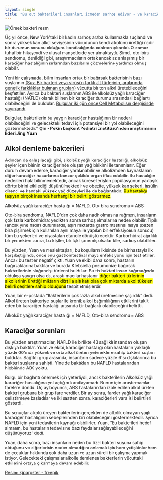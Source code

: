 ```yaml
---
layout: single
title: "Bu gut bakterileri insanları içmeden sarhoş ediyor - ve karaciğer hastalığına neden oluyor"
---
```

![Örnek bakteri resmi](https://image.freepik.com/free-photo/3d-medical-background-with-virus-cells-dna-strand_1048-8470.jpg)


Üç yıl önce, New York'taki bir kadın sarhoş araba kullanmakla suçlandı ve sonra yüksek kan alkol seviyesinin vücudunun kendi alkolünü ürettiği nadir bir durumun sonucu olduğunu kanıtladığında odaktan çıkarıldı. O zaman tuhaf bir hikayeydi ve ulusal manşetlerde yer almaktaydı. Şimdi, oto-bira sendromu, denildiği gibi, araştırmacıların ortak ancak az anlaşılmış bir karaciğer hastalığının sırlarından bazılarını çözmelerine yardımcı olmuş olabilir.

Yeni bir çalışmada, bilim insanları ortak bir bağırsak bakterisinin bazı suşlarının [(Suş: Bir bakteri veya virüsün farklı alt türlerinin, aralarında genetik farklılıklar bulunan grupları)](https://tr.wiktionary.org/wiki/su%C5%9F) vücutta bir ton alkol üretebileceğini keşfettiler. Ayrıca bu bakteri suşlarının ABS ile alkolsüz yağlı karaciğer hastalığı (NAFLD) olarak bilinen bir karaciğer durumu arasındaki bağlantı olabileceğini de buldular. [Bulgular iki gün önce Cell Metabolism dergisinde yayınlandı](https://www.cell.com/cell-metabolism/fulltext/S1550-4131(19)30447-4).

<p class="notice">Bulgular, bakterilerin bu yaygın karaciğer hastalığının bir nedeni olabileceğini ve gelecekteki tedavi için potansiyel bir yol olabileceğini göstermektedir." <strong>Çin - Pekin Başkent Pediatri Enstitüsü'nden araştırmanın lideri Jing Yuan</strong></p>

Alkol demleme bakterileri
-
Adından da anlaşılacağı gibi, alkolsüz yağlı karaciğer hastalığı, alkolsüz şeyler içen birinin karaciğerinde oluşan yağ birikimi ile tanımlanır. Eğer durum devam ederse, karaciğer yaralanabilir ve alkolizmden kaynaklanan diğer karaciğer hasarlarına benzer şekilde organ iflas edebilir. Bu hastalığın nedenleri hala bilinmemektedir, ancak küresel erişkin popülasyonun yaklaşık dörtte birini etkilediği düşünülmektedir ve obezite, yüksek kan şekeri, insülin direnci ve kandaki yüksek yağ düzeyleri ile de bağlantılıdır. <mark>Bu hastalığı taşıyan birçok insanda herhangi bir belirti göstermez</mark>.

<script async src="//pagead2.googlesyndication.com/pagead/js/adsbygoogle.js"></script>
<ins class="adsbygoogle"
     style="display:block; text-align:center;"
     data-ad-layout="in-article"
     data-ad-format="fluid"
     data-ad-client="ca-pub-7868661326160958"
     data-ad-slot="3072558811"></ins>
<script>
     (adsbygoogle = window.adsbygoogle || []).push({});
</script>

<p class="notice--warning">Alkolsüz yağlı karaciğer hastalığı = NAFLD, Oto-bira sendromu = ABS</p>

Oto-bira sendromu, NAFLD'den çok daha nadir olmasına rağmen, insanların çok fazla karbonhidrat yedikten sonra sarhoş olmalarına neden olabilir. Tipik (ancak yine nadir) durumlarda, aşırı miktarda gastrointestinal maya (bazen bira pişirmek için kullanılan aynı maya ile yapılan bir enfeksiyonun sonucu) tüm bu şekerleri ve nişastaları etanole dönüştürecektir. Karbonhidrat ağırlıklı bir yemekten sonra, bu kişiler, bir içki içmemiş olsalar bile, sarhoş olabilirler.

Bu yüzden, Yuan ve meslektaşları, bu koşulların ikisinde de bir hastayla ilk karşılaştığında, önce onu gastrointestinal maya enfeksiyonu için test ettiler. Ancak bu testler negatif çıktı. Yuan ve ekibi daha sonra, hastanın bağırsaklarına baktılar ve burada Klebsiella pneumoniae bağırsak bakterilerinin olağandışı türlerini buldular. Bu tip bakteri insan bağırsağında oldukça yaygın olsa da, araştırmacılar hastanın <mark>diğer bakteri türlerinin alkollerinin ürettiği miktarın dört ila altı katı olan çok miktarda alkol tüketen belirli çeşitlere sahip olduğunu</mark> tespit etmişlerdir.

Yuan, bir e-postada “Bakterilerin çok fazla alkol üretmesine şaşırdık” dedi. Alkol üreten bakteriyel suşlar ile kronik alkol bağımlılığının etkilerini taklit eden bir karaciğer hastalığı arasında bir bağlantı olabileceğini belirtti.

<script async src="//pagead2.googlesyndication.com/pagead/js/adsbygoogle.js"></script>
<ins class="adsbygoogle"
     style="display:block; text-align:center;"
     data-ad-layout="in-article"
     data-ad-format="fluid"
     data-ad-client="ca-pub-7868661326160958"
     data-ad-slot="3072558811"></ins>
<script>
     (adsbygoogle = window.adsbygoogle || []).push({});
</script>

<p class="notice--warning">Alkolsüz yağlı karaciğer hastalığı = NAFLD, Oto-bira sendromu = ABS</p>

Karaciğer sorunları
-
Bu yüzden araştırmacılar, NAFLD ile birlikte 43 sağlıklı insandan oluşan dışkıya baktılar. Yuan ve ekibi, karaciğer hastalığı olan hastaların yaklaşık yüzde 60'ında yüksek ve orta alkol üreten yeteneklere sahip bakteri suşları buldular. Sağlıklı grup arasında, insanların sadece yüzde 6'sı dışkılarında bu bakteri suşlarına sahipti. Yine de baktıkları bu NAFLD hastalarından hiçbirinde ABS yoktu.

Bulgu bir bağlantı önermek için yeterliydi, ancak bakterilerin Alkolsüz yağlı karaciğer hastalığına yol açtığını kanıtlayamadı. Bunun için araştırmacılar farelere döndü. Üç ay boyunca, ABS hastalarından izole edilen alkol üreten bakteri grubuna bir grup fare verdiler. Bir ay sonra, fareler yağlı karaciğer geliştirmeye başladılar ve iki saatten sonra, karaciğerleri yara izi belirtileri gösterdi.

Bu sonuçlar alkolü üreyen bakterilerin gerçekten de alkolik olmayan yağlı karaciğer hastalığının sebeplerinden biri olabileceğini göstermektedir. Ayrıca NAFLD için yeni tedavilerin kaynağı olabilirler. Yuan, “Bu bakterileri hedef almanın, bu hastaların tedavisine bazı faydalar sağlayabileceğini düşünüyoruz” dedi.

Yuan, daha sonra, bazı insanların neden bu özel bakteri suşuna sahip olduğunu ve diğerlerinin neden olmadığını anlamak için hem yetişkinler hem de çocuklar hakkında çok daha uzun ve uzun süreli bir çalışma yapmak istiyor. Gelecekteki çalışmalar alkolle demlenen bakterilerin vücuttaki etkilerini ortaya çıkarmaya devam edebilir.

<a href="https://www.freepik.com/free-photos-vectors/background">Resim: kjpargeter - freepik</a>
